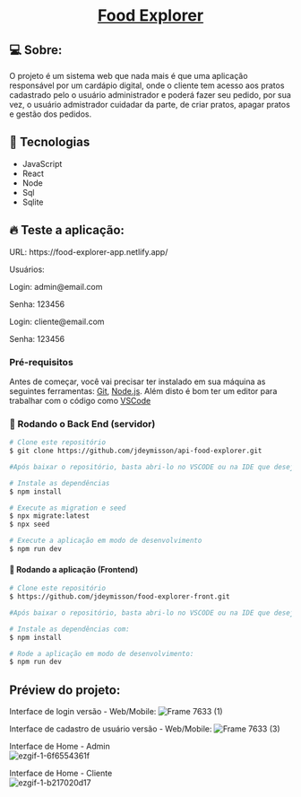<h1 align="center">
    <a href="#"> Food Explorer </a>
</h1>

## 💻 Sobre:
O projeto é um sistema web que nada mais é que uma aplicação responsável por um cardápio digital, onde o cliente tem acesso aos pratos cadastrado pelo o usuário administrador e poderá fazer seu pedido, por sua vez, o usuário admistrador cuidadar da parte,
de criar pratos, apagar pratos e gestão dos pedidos.

## 🔨 Tecnologias
* JavaScript
* React
* Node
* Sql
* Sqlite

## 🔥 Teste a aplicação:
<p>URL: https://food-explorer-app.netlify.app/</p>
<p>Usuários:</p>
<p>Login: admin@email.com</p>
<p>Senha: 123456</p>
<p>Login: cliente@email.com</p>
<p>Senha: 123456</p>

### Pré-requisitos

Antes de começar, você vai precisar ter instalado em sua máquina as seguintes ferramentas:
[Git](https://git-scm.com), [Node.js](https://nodejs.org/en/). 
Além disto é bom ter um editor para trabalhar com o código como [VSCode](https://code.visualstudio.com/)

### 🎲 Rodando o Back End (servidor)

```bash
# Clone este repositório
$ git clone https://github.com/jdeymisson/api-food-explorer.git

#Após baixar o repositório, basta abri-lo no VSCODE ou na IDE que deseja e instalar as dependencias

# Instale as dependências
$ npm install

# Execute as migration e seed
$ npx migrate:latest
$ npx seed

# Execute a aplicação em modo de desenvolvimento
$ npm run dev
```
#### 🎲 Rodando a aplicação (Frontend)

```bash
# Clone este repositório
$ https://github.com/jdeymisson/food-explorer-front.git

#Após baixar o repositório, basta abri-lo no VSCODE ou na IDE que deseja e instalar as dependencias

# Instale as dependências com:
$ npm install

# Rode a aplicação em modo de desenvolvimento:
$ npm run dev
```
## Préview do projeto:
Interface de login versão - Web/Mobile:
![Frame 7633 (1)](https://github.com/jdeymisson/food-explorer-front/assets/68932001/cd5646a2-5880-486e-84f4-dbedfbd9f87d)

Interface de cadastro de usuário versão - Web/Mobile:
![Frame 7633 (3)](https://github.com/jdeymisson/food-explorer-front/assets/68932001/4f4c4b80-1865-4cc7-978d-694ff75bae14)

Interface de Home - Admin  
![ezgif-1-6f6554361f](https://github.com/jdeymisson/food-explorer-front/assets/68932001/ffc3dda5-7108-4cf5-8287-878df9176f0b)

Interface de Home - Cliente  
![ezgif-1-b217020d17](https://github.com/jdeymisson/food-explorer-front/assets/68932001/9f3d1f11-90ec-4571-95f5-89a710ca16e1)
